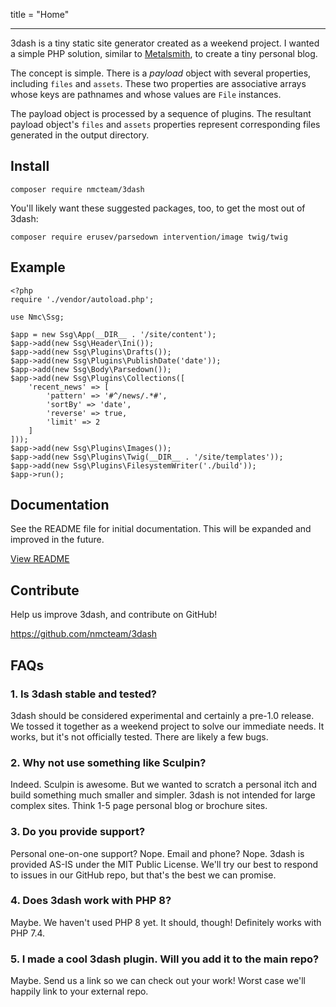 title = "Home"

---

3dash is a tiny static site generator created as a weekend project. I wanted a simple
PHP solution, similar to [Metalsmith](https://metalsmith.io/), to create a tiny personal blog.

The concept is simple. There is a _payload_ object with several properties, including
`files` and `assets`. These two properties are associative arrays whose keys are pathnames 
and whose values are `File` instances.

The payload object is processed by a sequence of plugins. The resultant payload
object's `files` and `assets` properties represent corresponding files generated 
in the output directory.

## Install

```
composer require nmcteam/3dash
```

You'll likely want these suggested packages, too, to get 
the most out of 3dash:

```
composer require erusev/parsedown intervention/image twig/twig
```

## Example

```
<?php
require './vendor/autoload.php';

use Nmc\Ssg;

$app = new Ssg\App(__DIR__ . '/site/content');
$app->add(new Ssg\Header\Ini());
$app->add(new Ssg\Plugins\Drafts());
$app->add(new Ssg\Plugins\PublishDate('date'));
$app->add(new Ssg\Body\Parsedown());
$app->add(new Ssg\Plugins\Collections([
    'recent_news' => [
        'pattern' => '#^/news/.*#',
        'sortBy' => 'date',
        'reverse' => true,
        'limit' => 2
    ]
]));
$app->add(new Ssg\Plugins\Images());
$app->add(new Ssg\Plugins\Twig(__DIR__ . '/site/templates'));
$app->add(new Ssg\Plugins\FilesystemWriter('./build'));
$app->run();
```

## Documentation

See the README file for initial documentation. This will be expanded
and improved in the future.

[View README](https://github.com/nmcteam/3dash)

## Contribute

Help us improve 3dash, and contribute on GitHub!

<https://github.com/nmcteam/3dash>

## FAQs

### 1. Is 3dash stable and tested?

3dash should be considered experimental and certainly a pre-1.0 release.
We tossed it together as a weekend project to solve our immediate needs.
It works, but it's not officially tested. There are likely a few bugs.

### 2. Why not use something like Sculpin?

Indeed. Sculpin is awesome. But we wanted to scratch a personal itch
and build something much smaller and simpler. 3dash is not intended
for large complex sites. Think 1-5 page personal blog or brochure sites.

### 3. Do you provide support?

Personal one-on-one support? Nope. Email and phone? Nope. 3dash is
provided AS-IS under the MIT Public License. We'll try our best
to respond to issues in our GitHub repo, but that's the
best we can promise.

### 4. Does 3dash work with PHP 8?

Maybe. We haven't used PHP 8 yet. It should, though!
Definitely works with PHP 7.4.

### 5. I made a cool 3dash plugin. Will you add it to the main repo?

Maybe. Send us a link so we can check out your work! Worst case
we'll happily link to your external repo.
